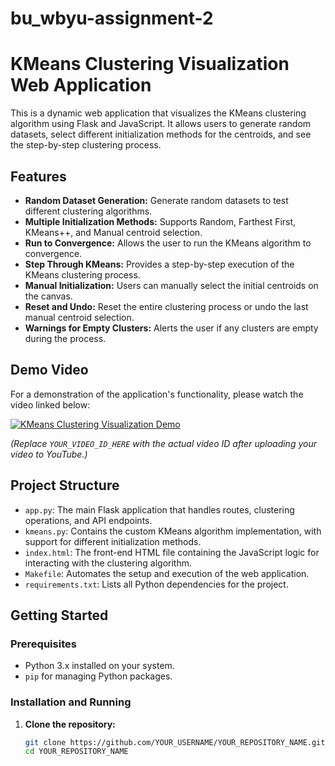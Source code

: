 # bu_wbyu-assignment-2
# KMeans Clustering Visualization Web Application

This is a dynamic web application that visualizes the KMeans clustering algorithm using Flask and JavaScript. It allows users to generate random datasets, select different initialization methods for the centroids, and see the step-by-step clustering process.

## Features
- **Random Dataset Generation:** Generate random datasets to test different clustering algorithms.
- **Multiple Initialization Methods:** Supports Random, Farthest First, KMeans++, and Manual centroid selection.
- **Run to Convergence:** Allows the user to run the KMeans algorithm to convergence.
- **Step Through KMeans:** Provides a step-by-step execution of the KMeans clustering process.
- **Manual Initialization:** Users can manually select the initial centroids on the canvas.
- **Reset and Undo:** Reset the entire clustering process or undo the last manual centroid selection.
- **Warnings for Empty Clusters:** Alerts the user if any clusters are empty during the process.

## Demo Video
For a demonstration of the application's functionality, please watch the video linked below:

[![KMeans Clustering Visualization Demo](https://img.youtube.com/vi/YOUR_VIDEO_ID_HERE/0.jpg)](https://www.youtube.com/watch?v=YOUR_VIDEO_ID_HERE)

*(Replace `YOUR_VIDEO_ID_HERE` with the actual video ID after uploading your video to YouTube.)*

## Project Structure
- `app.py`: The main Flask application that handles routes, clustering operations, and API endpoints.
- `kmeans.py`: Contains the custom KMeans algorithm implementation, with support for different initialization methods.
- `index.html`: The front-end HTML file containing the JavaScript logic for interacting with the clustering algorithm.
- `Makefile`: Automates the setup and execution of the web application.
- `requirements.txt`: Lists all Python dependencies for the project.

## Getting Started
### Prerequisites
- Python 3.x installed on your system.
- `pip` for managing Python packages.

### Installation and Running
1. **Clone the repository:**
   ```bash
   git clone https://github.com/YOUR_USERNAME/YOUR_REPOSITORY_NAME.git
   cd YOUR_REPOSITORY_NAME
